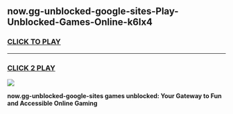 
## now.gg-unblocked-google-sites-Play-Unblocked-Games-Online-k6lx4
<h3>
<a href="https://premium76.site?title=now.gg-unblocked-google-sites&ref=25A">CLICK TO PLAY</a></h3>
<hr>

<h3>
<a href="https://premium76.site?title=now.gg-unblocked-google-sites&ref=25A">CLICK 2 PLAY</a>
  
</h3>

<a href="https://premium76.site?title=now.gg-unblocked-google-sites&ref=25A"><img src="https://clearcache.store/games.png"></a>


**now.gg-unblocked-google-sites games unblocked: Your Gateway to Fun and Accessible Online Gaming**
